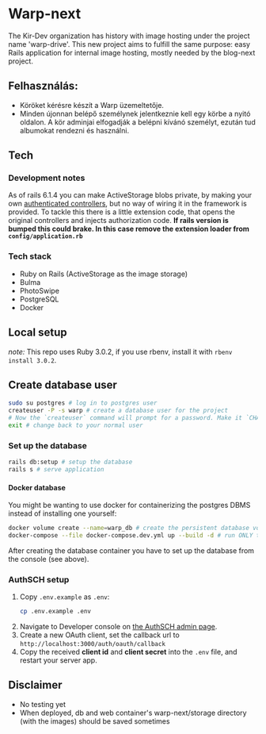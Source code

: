 # Warp-next

The Kir-Dev organization has history with image hosting under the project name 'warp-drive'. This new project aims to fulfill the same purpose: easy Rails application for internal image hosting, mostly needed by the blog-next project.

## Felhasználás:

- Köröket kérésre készít a Warp üzemeltetője.
- Minden újonnan belépő személynek jelentkeznie kell egy körbe a nyitó oldalon. A kör adminjai elfogadják a belépni kívánó személyt, ezután tud albumokat rendezni és használni.

## Tech

### Development notes

As of rails 6.1.4 you can make ActiveStorage blobs private, by making your own [authenticated controllers](https://edgeguides.rubyonrails.org/active_storage_overview.html#authenticated-controllers), but no way of wiring it in the framework  is provided. To tackle this there is a little extension code, that opens the original controllers and injects authorization code. **If rails version is bumped this could brake. In this case remove the extension loader from `config/application.rb`**

### Tech stack

* Ruby on Rails (ActiveStorage as the image storage)
* Bulma
* PhotoSwipe
* PostgreSQL
* Docker

## Local setup

*note:* This repo uses Ruby 3.0.2, if you use rbenv, install it with `rbenv install 3.0.2`.

## Create database user

```bash
sudo su postgres # log in to postgres user
createuser -P -s warp # create a database user for the project
# Now the `createuser` command will prompt for a password. Make it `CHANGE-ME`.
exit # change back to your normal user
```

### Set up the database

```bash
rails db:setup # setup the database
rails s # serve application
```

#### Docker database

You might be wanting to use docker for containerizing the postgres DBMS instead of installing one yourself:

```bash
docker volume create --name=warp_db # create the persistent database volume
docker-compose --file docker-compose.dev.yml up --build -d # run ONLY the database container
```

After creating the database container you have to set up the database from the console (see above).

### AuthSCH setup

1. Copy `.env.example` as `.env`:
    ```bash
    cp .env.example .env
    ```
2. Navigate to Developer console on [the AuthSCH admin page](https://auth.sch.bme.hu).
3. Create a new OAuth client, set the callback url to `http://localhost:3000/auth/oauth/callback`
4. Copy the received **client id** and **client secret** into the `.env` file, and restart your server app.

## Disclaimer

* No testing yet
* When deployed, db and web container's warp-next/storage directory (with the images) should be saved sometimes

